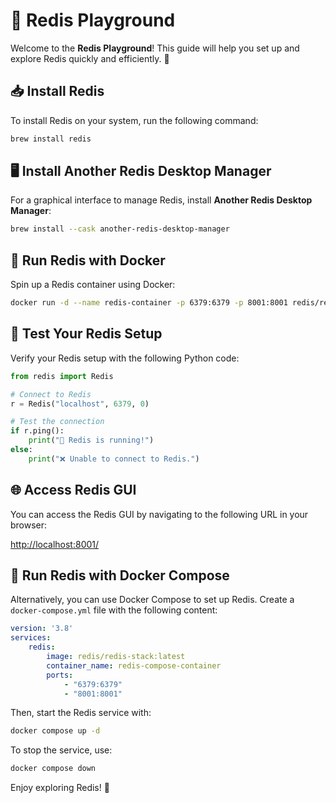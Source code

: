 # 🚀 Redis Playground

Welcome to the **Redis Playground**! This guide will help you set up and explore Redis quickly and efficiently. 🎉

## 📥 Install Redis
To install Redis on your system, run the following command:
```bash
brew install redis
```

## 🖥️ Install Another Redis Desktop Manager
For a graphical interface to manage Redis, install **Another Redis Desktop Manager**:
```bash
brew install --cask another-redis-desktop-manager
```

## 🐳 Run Redis with Docker
Spin up a Redis container using Docker:
```bash
docker run -d --name redis-container -p 6379:6379 -p 8001:8001 redis/redis-stack:latest
```

## 🧪 Test Your Redis Setup
Verify your Redis setup with the following Python code:
```python
from redis import Redis

# Connect to Redis
r = Redis("localhost", 6379, 0)

# Test the connection
if r.ping():
    print("🎉 Redis is running!")
else:
    print("❌ Unable to connect to Redis.")
```

## 🌐 Access Redis GUI
You can access the Redis GUI by navigating to the following URL in your browser:

[http://localhost:8001/](http://localhost:8001/)

## 🐋 Run Redis with Docker Compose
Alternatively, you can use Docker Compose to set up Redis. Create a `docker-compose.yml` file with the following content:

```yaml
version: '3.8'
services:
    redis:
        image: redis/redis-stack:latest
        container_name: redis-compose-container
        ports:
            - "6379:6379"
            - "8001:8001"
```

Then, start the Redis service with:
```bash
docker compose up -d
```

To stop the service, use:
```bash
docker compose down
```

Enjoy exploring Redis! 🚀